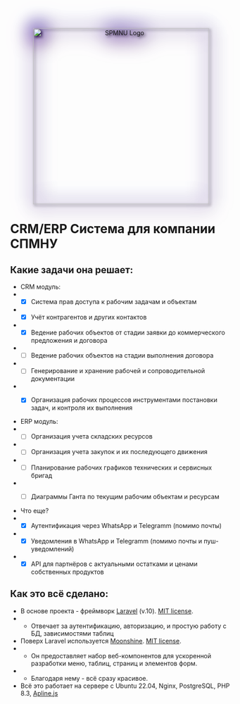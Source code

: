 <p align="center"><a style="filter: drop-shadow(0px -10px 20px blue) drop-shadow(0px 10px 20px #9004db) drop-shadow(3px 3px 3px black);" href="https://crm.spmnu.kz" target="_blank"><img src="https://crm.spmnu.kz/vendor/moonshine/logo_spmnu_big.png" width="400" alt="SPMNU Logo"></a></p>

# CRM/ERP Система для компании СПМНУ

## Какие задачи она решает:

- CRM модуль:
- - [x] Система прав доступа к рабочим задачам и объектам  
- - [x] Учёт контрагентов и других контактов
- - [x] Ведение рабочих объектов от стадии заявки до коммерческого предложения и договора
- - [ ] Ведение рабочих объектов на стадии выполнения договора 
- - [ ] Генерирование и хранение рабочей и сопроводительной документации 
- - [x] Организация рабочих процессов инструментами постановки задач, и контроля их выполнения


- ERP модуль:
- - [ ] Организация учета складских ресурсов
- - [ ] Организация учета закупок и их последующего движения
- - [ ] Планирование рабочих графиков технических и сервисных бригад 
- - [ ] Диаграммы Ганта по текущим рабочим объектам и ресурсам


- Что еще?
- - [x] Аутентификация через WhatsApp и Telegramm (помимо почты)
- - [x] Уведомления в WhatsApp и Telegramm (помимо почты и пуш-уведомлений)
- - [x] API для партнёров с актуальными остатками и ценами собственных продуктов

## Как это всё сделано:

- В основе проекта - фреймворк [Laravel](https://laravel.com/) (v.10). [MIT license](https://opensource.org/licenses/MIT).
- - Отвечает за аутентификацию, авторизацию, и простую работу с БД, зависимостями таблиц
- Поверх Laravel используется [Moonshine](https://moonshine-laravel.com/). [MIT license](https://github.com/moonshine-software/moonshine/blob/2.x/LICENSE.md).
- - Он предоставляет набор веб-компонентов для ускоренной разработки меню, таблиц, страниц и элементов форм.
- - Благодаря нему - всё сразу красивое.
- Всё это работает на сервере с Ubuntu 22.04, Nginx, PostgreSQL, PHP 8.3, [Apline.js](https://alpinejs.dev/)

